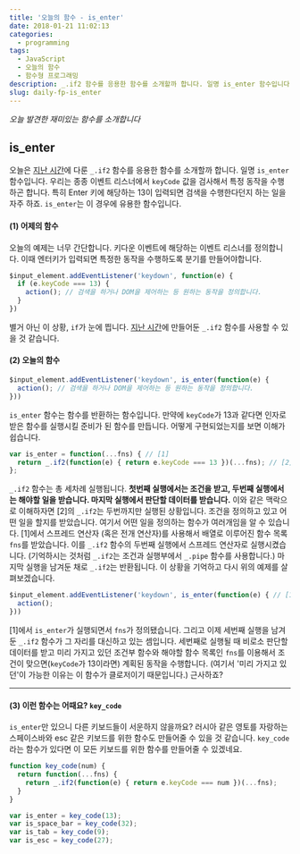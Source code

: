 ```yaml
---
title: '오늘의 함수 - is_enter'
date: 2018-01-21 11:02:13
categories:
  - programming
tags:
  - JavaScript
  - 오늘의 함수
  - 함수형 프로그래밍
description: _.if2 함수를 응용한 함수를 소개할까 합니다. 일명 is_enter 함수입니다.
slug: daily-fp-is_enter
---
```

_오늘 발견한 재미있는 함수를 소개합니다_

## is_enter

오늘은 [지난 시간](/programming/javascript-daily-function-12/)에 다룬 `_.if2` 함수를 응용한 함수를 소개할까 합니다. 일명 `is_enter` 함수입니다. 우리는 종종 이벤트 리스너에서 `keyCode` 값을 검사해서 특정 동작을 수행하곤 합니다. 특히 Enter 키에 해당하는 13이 입력되면 검색을 수행한다던지 하는 일을 자주 하죠. `is_enter`는 이 경우에 유용한 함수입니다.


#### (1) 어제의 함수
오늘의 예제는 너무 간단합니다. 키다운 이벤트에 해당하는 이벤트 리스너를 정의합니다. 이때 엔터키가 입력되면 특정한 동작을 수행하도록 분기를 만들어야합니다.

```javascript
$input_element.addEventListener('keydown', function(e) {
  if (e.keyCode === 13) {
    action(); // 검색을 하거나 DOM을 제어하는 등 원하는 동작을 정의합니다.
  }
})
```

별거 아닌 이 상황, `if`가 눈에 띕니다. [지난 시간](/programming/javascript-daily-function-12/)에 만들어둔 `_.if2` 함수를 사용할 수 있을 것 같습니다.


#### (2) 오늘의 함수

```javascript
$input_element.addEventListener('keydown', is_enter(function(e) {
  action(); // 검색을 하거나 DOM을 제어하는 등 원하는 동작을 정의합니다.
}))
```

`is_enter` 함수는 함수를 반환하는 함수입니다. 만약에 `keyCode`가 13과 같다면 인자로 받은 함수를 실행시킬 준비가 된 함수를 만듭니다. 어떻게 구현되었는지를 보면 이해가 쉽습니다.

```javascript
var is_enter = function(...fns) { // [1]
  return _.if2(function(e) { return e.keyCode === 13 })(...fns); // [2]
};
```

`_.if2` 함수는 총 세차례 실행됩니다. __첫번째 실행에서는 조건을 받고, 두번째 실행에서는 해야할 일을 받습니다. 마지막 실행에서 판단할 데이터를 받습니다.__ 이와 같은 맥락으로 이해하자면 [2]의 `_.if2`는 두번까지만 실행된 상황입니다. 조건을 정의하고 있고 어떤 일을 할지를 받았습니다. 여기서 어떤 일을 정의하는 함수가 여러개임을 알 수 있습니다. [1]에서 스프레드 연산자 (혹은 전개 연산자)를 사용해서 배열로 이루어진 함수 목록 `fns`를 받았습니다. 이를 `_.if2` 함수의 두번째 실행에서 스프레드 연산자로 실행시켰습니다. (기억하시는 것처럼 `_.if2`는 조건과 실행부에서 `_.pipe` 함수를 사용합니다.) 마지막 실행을 남겨둔 채로 `_.if2`는 반환됩니다. 이 상황을 기억하고 다시 위의 예제를 살펴보겠습니다.


```javascript
$input_element.addEventListener('keydown', is_enter(function(e) { // [1]
  action();
}))
```

[1]에서 `is_enter`가 실행되면서 `fns`가 정의됐습니다. 그리고 이제 세번째 실행을 남겨둔 `_.if2` 함수가 그 자리를 대신하고 있는 셈입니다. 세번째로 실행될 때 비로소 판단할 데이터를 받고 미리 가지고 있던 조건부 함수와 해야할 함수 목록인 `fns`를 이용해서 조건이 맞으면(`keyCode`가 13이라면) 계획된 동작을 수행합니다. (여기서 '미리 가지고 있던'이 가능한 이유는 이 함수가 클로저이기 때문입니다.) 근사하죠?

---

#### (3) 이런 함수는 어때요? `key_code`

`is_enter`만 있으니 다른 키보드들이 서운하지 않을까요? 러시아 같은 영토를 자랑하는 스페이스바와 esc 같은 키보드를 위한 함수도 만들어줄 수 있을 것 같습니다. `key_code`라는 함수가 있다면 이 모든 키보드를 위한 함수를 만들어줄 수 있겠네요.

```javascript
function key_code(num) {
  return function(...fns) {
    return _.if2(function(e) { return e.keyCode === num })(...fns);
  }
}

var is_enter = key_code(13);
var is_space_bar = key_code(32);
var is_tab = key_code(9);
var is_esc = key_code(27);
```
